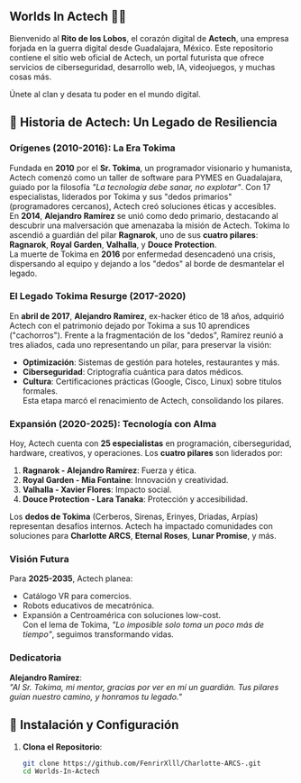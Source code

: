 ## Worlds In Actech 🌌🐺

Bienvenido al **Rito de los Lobos**, el corazón digital de **Actech**, una empresa forjada en la guerra digital desde Guadalajara, México. Este repositorio contiene el sitio web oficial de Actech, un portal futurista que ofrece servicios de ciberseguridad, desarrollo web, IA, videojuegos, y muchas cosas más. 

Únete al clan y desata tu poder en el mundo digital.

## 📖 Historia de Actech: **Un Legado de Resiliencia**

### Orígenes (2010-2016): La Era Tokima
Fundada en **2010** por el **Sr. Tokima**, un programador visionario y humanista, Actech comenzó como un taller de software para PYMES en Guadalajara, guiado por la filosofía *"La tecnología debe sanar, no explotar"*. Con 17 especialistas, liderados por Tokima y sus "dedos primarios" (programadores cercanos), Actech creó soluciones éticas y accesibles.  
En **2014**, **Alejandro Ramírez** se unió como dedo primario, destacando al descubrir una malversación que amenazaba la misión de Actech. Tokima lo ascendió a guardián del pilar **Ragnarok**, uno de sus **cuatro pilares**: **Ragnarok**, **Royal Garden**, **Valhalla**, y **Douce Protection**.  
La muerte de Tokima en **2016** por enfermedad desencadenó una crisis, dispersando al equipo y dejando a los "dedos" al borde de desmantelar el legado.

### El Legado Tokima Resurge (2017-2020)
En **abril de 2017**, **Alejandro Ramírez**, ex-hacker ético de 18 años, adquirió Actech con el patrimonio dejado por Tokima a sus 10 aprendices ("cachorros"). Frente a la fragmentación de los "dedos", Ramírez reunió a tres aliados, cada uno representando un pilar, para preservar la visión:  
- **Optimización**: Sistemas de gestión para hoteles, restaurantes y más.  
- **Ciberseguridad**: Criptografía cuántica para datos médicos.  
- **Cultura**: Certificaciones prácticas (Google, Cisco, Linux) sobre titulos formales.  
Esta etapa marcó el renacimiento de Actech, consolidando los pilares.

### Expansión (2020-2025): Tecnología con Alma
Hoy, Actech cuenta con **25 especialistas** en programación, ciberseguridad, hardware, creativos, y operaciones. Los **cuatro pilares** son liderados por:  
1. **Ragnarok - Alejandro Ramírez**: Fuerza y ética.  
2. **Royal Garden - Mia Fontaine**: Innovación y creatividad.  
3. **Valhalla - Xavier Flores**: Impacto social.  
4. **Douce Protection - Lara Tanaka**: Protección y accesibilidad.  

Los **dedos de Tokima** (Cerberos, Sirenas, Erinyes, Driadas, Arpías) representan desafíos internos. Actech ha impactado comunidades con soluciones para **Charlotte ARCS**, **Eternal Roses**, **Lunar Promise**, y más.

### Visión Futura
Para **2025-2035**, Actech planea:  
- Catálogo VR para comercios.  
- Robots educativos de mecatrónica.  
- Expansión a Centroamérica con soluciones low-cost.  
Con el lema de Tokima, *"Lo imposible solo toma un poco más de tiempo"*, seguimos transformando vidas.

### Dedicatoria
**Alejandro Ramírez**:  
*"Al Sr. Tokima, mi mentor, gracias por ver en mí un guardián. Tus pilares guían nuestro camino, y honramos tu legado."*


## 🚀 Instalación y Configuración
1. **Clona el Repositorio**:
   ```bash
   git clone https://github.com/FenrirXlll/Charlotte-ARCS-.git
   cd Worlds-In-Actech

